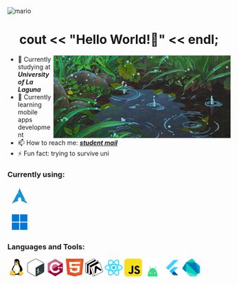 
![mario](https://github.com/user-attachments/assets/ca37272e-1c56-4900-91bd-ffe27d480dca)

<h1 align="center"> cout << "Hello World!👋" << endl;
</h1>
<img align="right" alt="Coding" width="400" src="assets/rain.gif">

<!--
**gabmartinbr/gabmartinbr** is a ✨ _special_ ✨ repository because its `README.md` (this file) appears on your GitHub profile.

Here are some ideas to get you started:
-->
- 🔭 Currently studying at ***University of La Laguna*** 
- 🌱 Currently learning mobile apps development
- 📫 How to reach me: [***student mail***](mailto:alu0101539157@ull.edu.es)
- ⚡ Fun fact: trying to survive uni

### Currently using:
<p>
  <img style="vertical-align:middle; margin:5px 10px" height="35" width="35" src="assets/arch_blue.svg"> 
</p>
<p>
  <img style="vertical-align:middle; margin:5px 10px" height="35" width="35" src="assets/windows_blue.png"> 
</p>

<h3 align="left">Languages and Tools:</h3>
<p align="left">
  <img src="assets/linux.svg" alt="linux" width="40" height="40"/>
  <img src="assets/bash.svg" alt="bash" width="40" height="40"/>
  <img src="assets/c++.svg" alt="cplusplus" width="40" height="40"/>
  <img src="assets/html.svg" alt="html" width="40" height="40"/>
  <img src="assets/expo.svg" alt="expo" width="40" height="40"/>
  <img src="assets/react.svg" alt="react" width="40" height="40"/>
  <img src="assets/javascript-svgrepo-com.svg" alt="js" width="40" height="40"/>
  <img src="assets/android.svg" alt="android" width="40" height="40"/>
  <img src="assets/flutter-svgrepo-com.svg" alt="flutter" width="40" height="40"/>
  <img src="assets/dart-svgrepo-com.svg" alt="dart" width="40" height="40"/>



  
</p>
